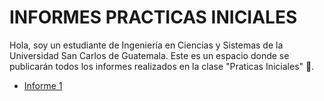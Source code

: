 # INFORMES PRACTICAS INICIALES

Hola, soy un estudiante de Ingeniería en Ciencias y Sistemas de la Universidad San Carlos de Guatemala. Este es un espacio donde se publicarán todos los informes realizados en la clase "Praticas Iniciales" 👔.

- [Informe 1](./Informe%20%231/)

